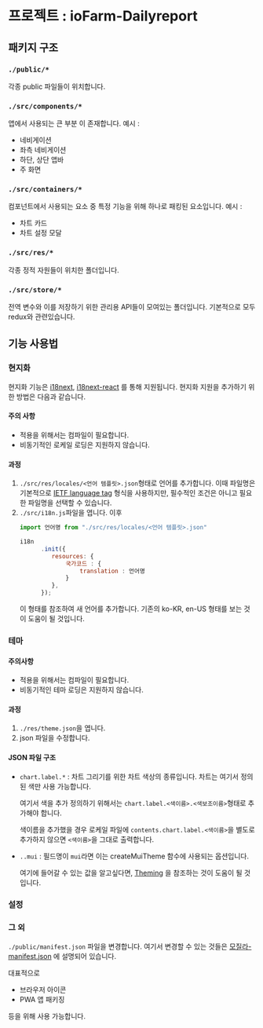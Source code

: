 # 프로젝트 : ioFarm-Dailyreport

## 패키지 구조

### `./public/*`

각종 public 파일들이 위치합니다.

### `./src/components/*`

앱에서 사용되는 큰 부분 이 존재합니다. 예시 :
- 네비게이션
- 좌측 네비게이션
- 하단, 상단 앱바
- 주 화면

### `./src/containers/*`

컴포넌트에서 사용되는 요소 중 특정 기능을 위해 하나로 패킹된 요소입니다. 
예시 :
- 차트 카드
- 차트 설정 모달

### `./src/res/*`

각종 정적 자원들이 위치한 폴더입니다.

### `./src/store/*`

전역 변수와 이를 저장하기 위한 관리용 API들이 모여있는 폴더입니다.
기본적으로 모두 redux와 관련있습니다.

## 기능 사용법

### 현지화

현지화 기능은 [i18next](https://www.i18next.com/), [i18next-react](https://react.i18next.com/) 를 통해 지원됩니다. 현지화 지원을 추가하기 위한 방법은
다음과 같습니다.

#### 주의 사항

- 적용을 위해서는 컴파일이 필요합니다.
- 비동기적인 로케일 로딩은 지원하지 않습니다.

#### 과정

1. `./src/res/locales/<언어 템플릿>.json`형태로 언어를 추가합니다. 이때 파일명은
   기본적으로 [IETF language tag](https://en.wikipedia.org/wiki/IETF_language_tag) 형식을 사용하지만, 필수적인 조건은 아니고 필요한 파일명을 선택할 수
   있습니다.
1. `./src/i18n.js`파일을 엽니다. 이후
   ```javascript
   import 언어명 from "./src/res/locales/<언어 템플릿>.json"

   i18n
         .init({
            resources: {
                국가코드 : {
                    translation : 언어명
                }
            },
         });
   ```
   이 형태를 참조하여 새 언어를 추가합니다. 기존의 ko-KR, en-US 형태를 보는 것이 도움이 될 것입니다.

### 테마

#### 주의사항

- 적용을 위해서는 컴파일이 필요합니다.
- 비동기적인 테마 로딩은 지원하지 않습니다.

#### 과정

1. `./res/theme.json`을 엽니다.
1. json 파일을 수정합니다.

#### JSON 파일 구조

- `chart.label.*` : 차트 그리기를 위한 차트 색상의 종류입니다. 차트는 여기서 정의된 색만 사용 가능합니다.

  여기서 색을 추가 정의하기 위해서는 `chart.label.<색이름>.<색보조이름>`형태로 추가해야 합니다.

  색이름을 추가했을 경우 로케일 파일에 `contents.chart.label.<색이름>`을 별도로 추가하지 않으면 `<색이름>`을 그대로 출력합니다.
- `..mui` : 필드명이 `mui`라면 이는 createMuiTheme 함수에 사용되는 옵션입니다.

  여기에 들어갈 수 있는 값을 알고싶다면, [Theming](https://material-ui.com/customization/theming/) 을 참조하는 것이 도움이 될 것입니다.

### 설정

### 그 외

`./public/manifest.json` 파일을 변경합니다. 여기서 변경할 수 있는
것들은 [모질라-manifest.json](https://developer.mozilla.org/ko/docs/Mozilla/Add-ons/WebExtensions/manifest.json)
에 설명되어 있습니다.

대표적으로

- 브라우저 아이콘
- PWA 앱 패키징

등을 위해 사용 가능합니다.
